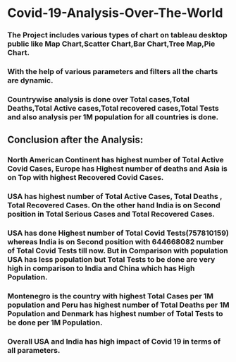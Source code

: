 # Covid-19-Analysis-Over-The-World
### The Project includes various types of chart on tableau desktop public like Map Chart,Scatter Chart,Bar Chart,Tree Map,Pie Chart.
### With the help of various parameters and filters all the charts are dynamic.
### Countrywise analysis is done over Total cases,Total Deaths,Total Active cases,Total recovered cases,Total Tests and also analysis per 1M population for all countries is done.

## Conclusion after the Analysis:
### North American Continent has highest number of Total Active Covid Cases, Europe has Highest number of deaths and Asia is on Top with highest Recovered Covid Cases.
### USA has highest number of Total Active Cases, Total Deaths , Total Recovered Cases. On the other hand India is on Second position in Total Serious Cases and Total Recovered    Cases.
### USA has done Highest number of Total Covid Tests(757810159) whereas India is on Second position with 644668082 number of Total Covid Tests till now. But in Comparison with population USA has less population but Total Tests to be done are very high in comparison to India and China which has High Population.
### Montenegro is the country with highest Total Cases per 1M population and Peru has highest number of Total Deaths per 1M Population and Denmark has highest number of Total Tests to be done per 1M Population.
### Overall USA and India has high impact of Covid 19 in terms of all parameters.

